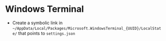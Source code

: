 # Windows Terminal

- Create a symbolic link in `~/AppData/Local/Packages/Microsoft.WindowsTerminal_{UUID}/LocalState/` that points to `settings.json `
